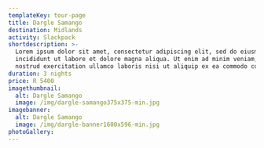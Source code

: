 ```yaml
---
templateKey: tour-page
title: Dargle Samango
destination: Midlands
activity: Slackpack
shortdescription: >-
  Lorem ipsum dolor sit amet, consectetur adipiscing elit, sed do eiusmod tempor
  incididunt ut labore et dolore magna aliqua. Ut enim ad minim veniam, quis
  nostrud exercitation ullamco laboris nisi ut aliquip ex ea commodo consequat.
duration: 3 nights
price: R 5400
imagethumbnail:
  alt: Dargle Samango
  image: /img/dargle-samango375x375-min.jpg
imagebanner:
  alt: Dargle Samango
  image: /img/dargle-banner1600x596-min.jpg
photoGallery:  
---
```


